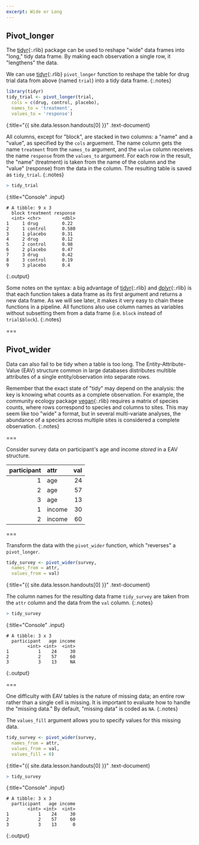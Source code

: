 ```yaml
---
excerpt: Wide or Long
---
```


## Pivot_longer

The [tidyr](){:.rlib} package can be used to reshape "wide" data frames into "long," tidy data frame. By making each observation a single row, it "lengthens" the data. 

We can use [tidyr](){:.rlib} `pivot_longer` function to reshape the table for drug trial data from above (named `trial`) into a tidy data frame.
{:.notes}



~~~r
library(tidyr)
tidy_trial <- pivot_longer(trial,
  cols = c(drug, control, placebo),
  names_to = 'treatment',
  values_to = 'response')
~~~
{:title="{{ site.data.lesson.handouts[0] }}" .text-document}


All columns, except for "block", are stacked in two columns: a "name" and a
"value", as specified by the `cols` arguement. The name column gets the name `treatment` from the `names_to` argument,
and the `value` column receives the name `response` from the `values_to` argument. 
For each row in the result, the "name" (treatment) is taken from the name
of the column and the "value" (response) from the data in the column. The resulting table is saved as `tidy_trial`.
{:.notes}



~~~r
> tidy_trial
~~~
{:title="Console" .input}


~~~
# A tibble: 9 x 3
  block treatment response
  <int> <chr>        <dbl>
1     1 drug         0.22 
2     1 control      0.580
3     1 placebo      0.31 
4     2 drug         0.12 
5     2 control      0.98 
6     2 placebo      0.47 
7     3 drug         0.42 
8     3 control      0.19 
9     3 placebo      0.4  
~~~
{:.output}


Some notes on the syntax: a big advantage of [tidyr](){:.rlib} and
[dplyr](){:.rlib} is that each function takes a data frame as its first argument
and returns a new data frame. As we will see later, it makes it very easy to
chain these functions in a pipeline. All functions also use column names as
variables without subsetting them from a data frame (i.e. `block` instead of
`trial$block`).
{:.notes}

===

## Pivot_wider

Data can also fail to be tidy when a table is too long. The
Entity-Attribute-Value (EAV) structure common in large databases distributes
multible attributes of a single entity/observation into separate rows.

Remember that the exact state of "tidy" may depend on the analysis: the key is
knowing what counts as a complete observation. For example, the community
ecology package [vegan](){:.rlib} requires a matrix of species counts, where
rows correspond to species and columns to sites. This may seem like too "wide" a
format, but in several multi-variate analyses, the abundance of a
species across multiple sites is considered a complete observation.
{:.notes}

===

Consider survey data on participant's age and income *stored* in a EAV
structure.



| participant|attr   | val|
|-----------:|:------|---:|
|           1|age    |  24|
|           2|age    |  57|
|           3|age    |  13|
|           1|income |  30|
|           2|income |  60|



===

Transform the data with the `pivot_wider` function, which "reverses" a `pivot_longer`. 



~~~r
tidy_survey <- pivot_wider(survey,
  names_from = attr,
  values_from = val)
~~~
{:title="{{ site.data.lesson.handouts[0] }}" .text-document}


The column names for the resulting data frame `tidy_survey` are taken from the `attr` column and the data from the `val` column.
{:.notes}



~~~r
> tidy_survey
~~~
{:title="Console" .input}


~~~
# A tibble: 3 x 3
  participant   age income
        <int> <int>  <int>
1           1    24     30
2           2    57     60
3           3    13     NA
~~~
{:.output}


===

One difficulty with EAV tables is the nature of missing data; an entire row
rather than a single cell is missing. It is important to evaluate how to handle the "missing data." By default, "missing data" is coded as `NA`. 
{:.notes}

The `values_fill` argument allows you to specify values for this missing data. 



~~~r
tidy_survey <- pivot_wider(survey,
  names_from = attr,
  values_from = val,
  values_fill = 0)
~~~
{:title="{{ site.data.lesson.handouts[0] }}" .text-document}




~~~r
> tidy_survey
~~~
{:title="Console" .input}


~~~
# A tibble: 3 x 3
  participant   age income
        <int> <int>  <int>
1           1    24     30
2           2    57     60
3           3    13      0
~~~
{:.output}

